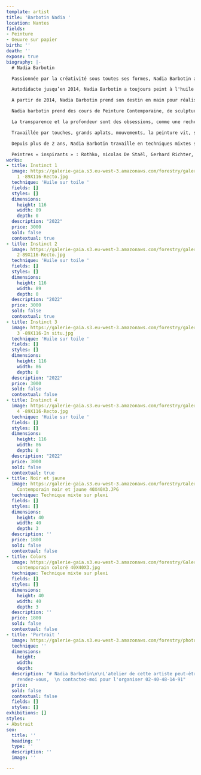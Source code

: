 ```yaml
---
template: artist
title: 'Barbotin Nadia '
location: Nantes
fields:
- Peinture
- Oeuvre sur papier
birth: ''
death: ''
expose: true
biography: |-
  # Nadia Barbotin

  Passionnée par la créativité sous toutes ses formes, Nadia Barbotin a rencontré des artistes de tous milieux qui ont impulsé son orientation actuelle vers la peinture.

  Autodidacte jusqu’en 2014, Nadia Barbotin a toujours peint à l'huile et au couteau mais Nadia s'ouvre de plus en plus à de nouvelles techniques et médiums avec les spalters, les shapers, les encres acryliques et alcooliques, l'acrylique, quitte à les mélanger pour donner plus de force, de transparence à ses œuvres.

  A partir de 2014, Nadia Barbotin prend son destin en main pour réaliser son désir le plus profond, peindre à plein-temps.

  Nadia barbotin prend des cours de Peinture Contemporaine, de sculpture et de modèle vivant aux Beaux-Arts de Nantes et aux Ateliers de la Gobinière à Orvault, afin d’expérimenter différentes voies artistiques. Nadia Barbotin fait le choix de réaliser majoritairement ses propres toiles et couleurs (pigments) dans un esprit d'artisanat de qualité. Inspirée par les impressionnistes pour leur lumière, leur mouvement et leurs couleurs vives, émerveillée par les expressionnistes abstraits pour leur langage émotionnel véhément et spontané, et par l’Action painting pour le geste physique et l’énergie, Nadia Barbotin essaie de traduire dans ses œuvres, un mélange de tous ces mouvements. Le chant qu’elle pratique depuis plus de 20 ans, l’aide également à trouver ses inspirations dans le rythme de ses peintures. Depuis, Nadia  Barbotin utilise toutes ses compétences et connaissances en synergie pour peindre des œuvres sur toiles et papiers qui sont sources d’émotions, de sentiments, de réflexion, de ressenti.

  La transparence et la profondeur sont des obsessions, comme une recherche de vérité absolue. Nadia Barbotin tend constamment à travailler avec la lumière pour que la peinture se révèle également dans son intimité. La couleur est toujours à l’honneur, de préférence éclatante, vibrant ainsi sous la lumière.Parfois, la matière s’invite, telle une sculpture picturale verticale, donnant ainsi du relief aux supports. La toile est presque blanche et la composition se dessine au fur et à mesure selon l’humeur du moment.

  Travaillée par touches, grands aplats, mouvements, la peinture vit, se transforme et dialogue enfin avec son spectateur. Car le plus important est la stimulation de cet écho, cette résonance dans l’histoire de chacun, l’exploration de son propre rythme, de sa propre intimité lors de la rencontre avec l’œuvre.

  Depuis plus de 2 ans, Nadia Barbotin travaille en techniques mixtes sur le plexiglas, qui lui ouvre de nouvelles perspectives dans l’approche de la peinture, un mélange entre une œuvre picturale et un volume, que l’on peut toucher, manipuler, regarder sous tous les angles. De cette quête omniprésente de la lumière est née la série des Vitraux Contemporains.

  Peintres « inspirants » : Rothko, nicolas De Staël, Gerhard Richter, Pierre Soulages, Alberto Burri, Zao Wou-KI, Hans Hartung, Kokichi Umezaki…
works:
- title: Instinct 1
  image: https://galerie-gaia.s3.eu-west-3.amazonaws.com/forestry/galerie-gaia-Barbotin-Nadia-Instinct
    1 -89X116-Recto.jpg
  technique: 'Huile sur toile '
  fields: []
  styles: []
  dimensions:
    height: 116
    width: 89
    depth: 0
  description: "2022"
  price: 3000
  sold: false
  contextual: true
- title: Instinct 2
  image: https://galerie-gaia.s3.eu-west-3.amazonaws.com/forestry/galerie-gaia-Barbotin-Nadia-Instinct
    2-89X116-Recto.jpg
  technique: 'Huile sur toile '
  fields: []
  styles: []
  dimensions:
    height: 116
    width: 89
    depth: 0
  description: "2022"
  price: 3000
  sold: false
  contextual: true
- title: Instinct 3
  image: https://galerie-gaia.s3.eu-west-3.amazonaws.com/forestry/galerie-gaia-Barbotin-Nadia-Instinct
    3 -89X116-In situ.jpg
  technique: 'Huile sur toile '
  fields: []
  styles: []
  dimensions:
    height: 116
    width: 86
    depth: 0
  description: "2022"
  price: 3000
  sold: false
  contextual: false
- title: Instinct 4
  image: https://galerie-gaia.s3.eu-west-3.amazonaws.com/forestry/galerie-gaia-Barbotin-Nadia-Instinct
    4 -89X116-Recto.jpg
  technique: 'Huile sur toile '
  fields: []
  styles: []
  dimensions:
    height: 116
    width: 86
    depth: 0
  description: "2022"
  price: 3000
  sold: false
  contextual: true
- title: Noir et jaune
  image: https://galerie-gaia.s3.eu-west-3.amazonaws.com/forestry/Galerie-Gaia-Barbotin-Nadia-Vitrail
    Contemporain noir et jaune 40X40X3.JPG
  technique: Technique mixte sur plexi
  fields: []
  styles: []
  dimensions:
    height: 40
    width: 40
    depth: 3
  description: ''
  price: 1800
  sold: false
  contextual: false
- title: Colors
  image: https://galerie-gaia.s3.eu-west-3.amazonaws.com/forestry/Galerie-Gaia-Barbotin-Nadia-Vitrail
    contemporain coloré 40X40X3.jpg
  technique: Technique mixte sur plexi
  fields: []
  styles: []
  dimensions:
    height: 40
    width: 40
    depth: 3
  description: ''
  price: 1800
  sold: false
  contextual: false
- title: 'Portrait '
  image: https://galerie-gaia.s3.eu-west-3.amazonaws.com/forestry/photo-profil-bnw-2018.jpg
  technique: ''
  dimensions:
    height: 
    width: 
    depth: 
  description: "# Nadia Barbotin\n\nL'atelier de cette artiste peut-être ouvert sur
    rendez-vous,  \n contactez-moi pour l'organiser 02-40-48-14-91"
  price: 
  sold: false
  contextual: false
  fields: []
  styles: []
exhibitions: []
styles:
- Abstrait
seo:
  title: ''
  heading: ''
  type: ''
  description: ''
  image: ''

---
```

